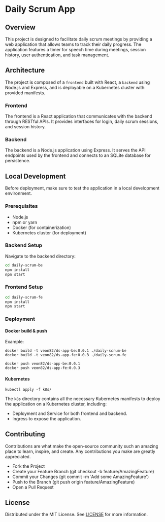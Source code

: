 # Daily Scrum App

## Overview

This project is designed to facilitate daily scrum meetings by providing a web application that allows teams to track their daily progress. The application features a timer for speech time during meetings, session history, user authentication, and task management.

## Architecture

The project is composed of a `frontend` built with React, a `backend` using Node.js and Express, and is deployable on a Kubernetes cluster with provided manifests.

### Frontend

The frontend is a React application that communicates with the backend through RESTful APIs. It provides interfaces for login, daily scrum sessions, and session history.

### Backend

The backend is a Node.js application using Express. It serves the API endpoints used by the frontend and connects to an SQLite database for persistence.

## Local Development

Before deployment, make sure to test the application in a local development environment.

### Prerequisites

- Node.js
- npm or yarn
- Docker (for containerization)
- Kubernetes cluster (for deployment)

### Backend Setup

Navigate to the backend directory:

```bash
cd daily-scrum-be
npm install
npm start
```

### Frontend Setup

```bash
cd daily-scrum-fe
npm install
npm start
```

### Deployment

#### Docker build & push

Example:

```
docker build -t veon82/ds-app-be:0.0.1 ./daily-scrum-be
docker build -t veon82/ds-app-fe:0.0.3 ./daily-scrum-fe

docker push veon82/ds-app-be:0.0.1
docker push veon82/ds-app-fe:0.0.3
```

#### Kubernetes

```
kubectl apply -f k8s/
```

The `k8s` directory contains all the necessary Kubernetes manifests to deploy the application on a Kubernetes cluster, including:

- Deployment and Service for both frontend and backend.
- Ingress to expose the application.

## Contributing

Contributions are what make the open-source community such an amazing place to learn, inspire, and create. Any contributions you make are greatly appreciated.

- Fork the Project
- Create your Feature Branch (git checkout -b feature/AmazingFeature)
- Commit your Changes (git commit -m 'Add some AmazingFeature')
- Push to the Branch (git push origin feature/AmazingFeature)
- Open a Pull Request

## License

Distributed under the MIT License. See [LICENSE](./LICENSE) for more information.

